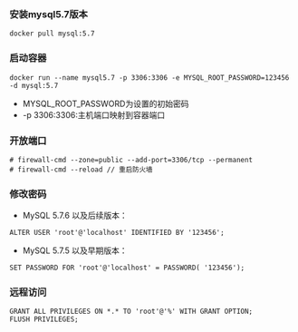 ### 安装mysql5.7版本

```
docker pull mysql:5.7
```

### 启动容器

```
docker run --name mysql5.7 -p 3306:3306 -e MYSQL_ROOT_PASSWORD=123456 -d mysql:5.7
```

* MYSQL\_ROOT\_PASSWORD为设置的初始密码
* -p 3306:3306:主机端口映射到容器端口

### 开放端口

```
# firewall-cmd --zone=public --add-port=3306/tcp --permanent
# firewall-cmd --reload // 重启防火墙
```

### 修改密码

* MySQL 5.7.6 以及后续版本：

```
ALTER USER 'root'@'localhost' IDENTIFIED BY '123456';
```

* MySQL 5.7.5 以及早期版本：

```
SET PASSWORD FOR 'root'@'localhost' = PASSWORD( '123456');
```

### 远程访问

```
GRANT ALL PRIVILEGES ON *.* TO 'root'@'%' WITH GRANT OPTION; 
FLUSH PRIVILEGES;
```



